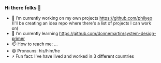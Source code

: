 ### Hi there folks :metal:  

- 🔭 I’m currently working on my own projects https://github.com/philyeo (I'll be creating an idea repo where there's a list of projects I can work on)
- 🌱 I’m currently learning https://github.com/donnemartin/system-design-primer
- 📫 How to reach me: ...
- 😄 Pronouns: his/him/he
- ⚡ Fun fact: I've have lived and worked in 3 different countries

